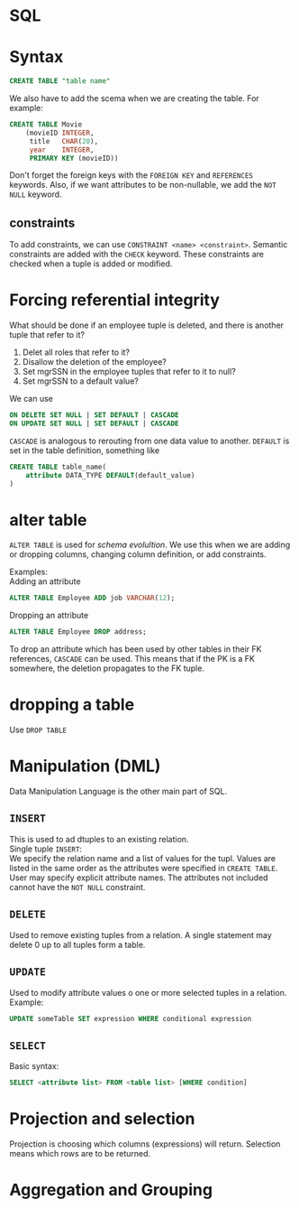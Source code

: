 SQL
==

# Syntax
```sql
CREATE TABLE "table name"
```

We also have to add the scema when we are creating the table.
For example:
```sql
CREATE TABLE Movie
    (movieID INTEGER,
     title   CHAR(20),
     year    INTEGER,
     PRIMARY KEY (movieID))
```

Don't forget the foreign keys with the `FOREIGN KEY` and `REFERENCES` keywords.
Also, if we want attributes to be non-nullable,
we add the `NOT NULL` keyword.

## constraints
To add constraints, we can use `CONSTRAINT <name> <constraint>`.
Semantic constraints are added with the `CHECK` keyword.
These constraints are checked when a tuple is added or modified.

# Forcing referential integrity
What should be done if an employee tuple is deleted, and there is another tuple that refer to it?
1. Delet all roles that refer to it?
2. Disallow the deletion of the employee?
3. Set mgrSSN in the employee tuples that refer to it to null?
4. Set mgrSSN to a default value?

We can use 
```sql
ON DELETE SET NULL | SET DEFAULT | CASCADE
ON UPDATE SET NULL | SET DEFAULT | CASCADE
```
`CASCADE` is analogous to rerouting from one data value to another.
`DEFAULT` is set in the table definition, something like
```sql
CREATE TABLE table_name(
    attribute DATA_TYPE DEFAULT(default_value)
)
```

# alter table
`ALTER TABLE` is used for *schema evolultion*.
We use this when we are adding or dropping columns,
changing column definition, or add constraints.

Examples:  
Adding an attribute
```sql
ALTER TABLE Employee ADD job VARCHAR(12);
```

Dropping an attribute
```sql
ALTER TABLE Employee DROP address;
```
To drop an attribute which has been used by other tables in their FK references, `CASCADE` can be used.
This means that if the PK is a FK somewhere, the deletion propagates to the FK tuple.

# dropping a table
Use `DROP TABLE`

# Manipulation (DML)
Data Manipulation Language is the other main part of SQL.

## `INSERT`
This is used to ad dtuples to an existing relation.  
Single tuple `INSERT`:  
We specify the relation name and a list of values for the tupl.
Values are listed in the same order as the attributes were specified in `CREATE TABLE`.
User may specify explicit attribute names. The attributes not included cannot have the `NOT NULL` constraint.

## `DELETE`
Used to remove existing tuples from a relation.
A single statement may delete 0 up to all tuples form a table.

## `UPDATE`
Used to modify attribute values o one or more selected tuples in a relation.
Example:  
```sql
UPDATE someTable SET expression WHERE conditional expression
```
## `SELECT`
Basic syntax:  

```sql
SELECT <attribute list> FROM <table list> [WHERE condition]
```

# Projection and selection
Projection is choosing which columns (expressions) will return.
Selection means which rows are to be returned.

# Aggregation and Grouping


